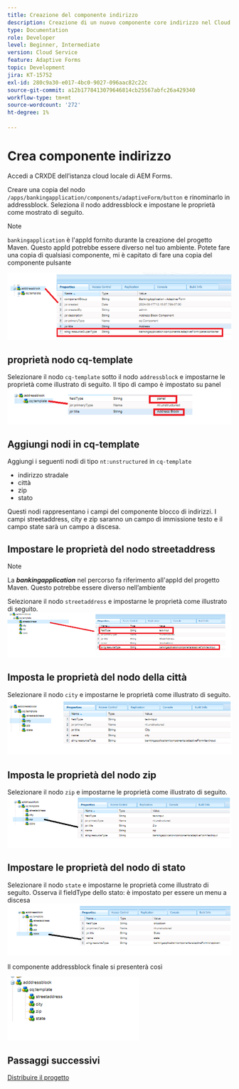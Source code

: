 ```yaml
---
title: Creazione del componente indirizzo
description: Creazione di un nuovo componente core indirizzo nel Cloud Service AEM Forms
type: Documentation
role: Developer
level: Beginner, Intermediate
version: Cloud Service
feature: Adaptive Forms
topic: Development
jira: KT-15752
exl-id: 280c9a30-e017-4bc0-9027-096aac82c22c
source-git-commit: a12b1778413079646814cb25567abfc26a429340
workflow-type: tm+mt
source-wordcount: '272'
ht-degree: 1%

---
```


# Crea componente indirizzo

Accedi a CRXDE dell’istanza cloud locale di AEM Forms.

Creare una copia del nodo ``/apps/bankingapplication/components/adaptiveForm/button`` e rinominarlo in addressblock. Seleziona il nodo addressblock e impostane le proprietà come mostrato di seguito.

>[!NOTE]
>
> ``bankingapplication`` è l&#39;appId fornito durante la creazione del progetto Maven. Questo appId potrebbe essere diverso nel tuo ambiente. Potete fare una copia di qualsiasi componente, mi è capitato di fare una copia del componente pulsante


![blocco di indirizzi](assets/address-properties.png)

## proprietà nodo cq-template

Selezionare il nodo ``cq-template`` sotto il nodo ``addressblock`` e impostarne le proprietà come illustrato di seguito. Il tipo di campo è impostato su panel
![cq-template](assets/cq-template.png)

## Aggiungi nodi in cq-template

Aggiungi i seguenti nodi di tipo ``nt:unstructured`` in ``cq-template``

* indirizzo stradale
* città
* zip
* stato

Questi nodi rappresentano i campi del componente blocco di indirizzi. I campi streetaddress, city e zip saranno un campo di immissione testo e il campo state sarà un campo a discesa.

## Impostare le proprietà del nodo streetaddress

>[!NOTE]
>
> La **_bankingapplication_** nel percorso fa riferimento all&#39;appId del progetto Maven. Questo potrebbe essere diverso nell’ambiente

Selezionare il nodo ``streetaddress`` e impostarne le proprietà come illustrato di seguito.
![indirizzo](assets/streetaddress.png)

## Imposta le proprietà del nodo della città

Selezionare il nodo ``city`` e impostarne le proprietà come illustrato di seguito.
![città](assets/city.png)

## Imposta le proprietà del nodo zip

Selezionare il nodo ``zip`` e impostarne le proprietà come illustrato di seguito.
![zip](assets/zip.png)

## Impostare le proprietà del nodo di stato

Selezionare il nodo ``state`` e impostarne le proprietà come illustrato di seguito. Osserva il fieldType dello stato: è impostato per essere un menu a discesa
![stato](assets/state.png)

Il componente addressblock finale si presenterà così

![indirizzo-finale](assets/crx-address-block.png)

## Passaggi successivi

[Distribuire il progetto](./deploy-your-project.md)
